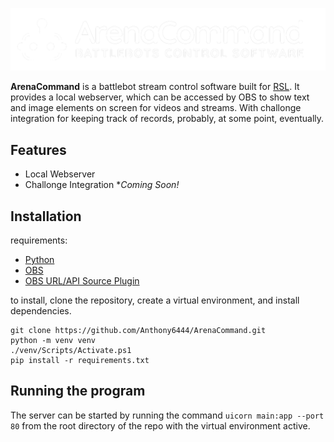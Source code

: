 ![ArenaCommand Logo](/banner_transparent.png)

**ArenaCommand** is a battlebot stream control software built for [RSL](https://robotsmashingleague.com). It provides a local webserver, which can be accessed by OBS to show text and image elements on screen for videos and streams.
With challonge integration for keeping track of records, probably, at some point, eventually.

## Features

- Local Webserver
- Challonge Integration **Coming Soon!*

## Installation

requirements:

- [Python](https://www.python.org/)
- [OBS](https://obsproject.com/)
- [OBS URL/API Source Plugin](https://obsproject.com/forum/resources/url-api-source-live-data-media-and-ai-on-obs-made-simple.1756/)

to install, clone the repository, create a virtual environment, and install dependencies.

```
git clone https://github.com/Anthony6444/ArenaCommand.git
python -m venv venv
./venv/Scripts/Activate.ps1
pip install -r requirements.txt
```

## Running the program

The server can be started by running the command `uicorn main:app --port 80` from the root directory of the repo with the virtual environment active.
